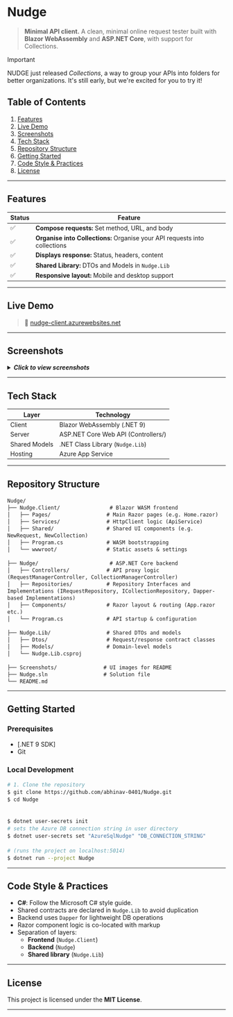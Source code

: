 # Nudge

> **Minimal API client.** A clean, minimal online request tester built with **Blazor WebAssembly** and **ASP.NET Core**, with support for Collections.

> [!IMPORTANT]
> NUDGE just released *Collections*, a way to group your APIs into folders for better organizations. It's still early, but we're excited for you to try it!

## Table of Contents

1. [Features](#features)
2. [Live Demo](#live-demo)
3. [Screenshots](#screenshots)
4. [Tech Stack](#tech-stack)
5. [Repository Structure](#repository-structure)
6. [Getting Started](#getting-started)
7. [Code Style & Practices](#code-style--practices)
8. [License](#license)

---

## Features

| Status | Feature                                                                    |
|--------|----------------------------------------------------------------------------|
| ✅     | **Compose requests:** Set method, URL, and body                            |
| ✅     | **Organise into Collections:** Organise your API requests into collections |
| ✅     | **Displays response:** Status, headers, content                            |
| ✅     | **Shared Library:** DTOs and Models in `Nudge.Lib`                         |
| ✅     | **Responsive layout:** Mobile and desktop support                          |

---

## Live Demo

> 🔗 [nudge-client.azurewebsites.net](https://nudge-client.azurewebsites.net)

---

## Screenshots

<details>
  <summary><em><strong>Click to view screenshots</strong></em></summary>

  <img src="./Screenshots/img1.png" alt="Landing screen" />
  <img src="./Screenshots/img2.png" alt="Composing a request" />
  <img src="./Screenshots/img3.png" alt="Formatted response" />
  <img src="./Screenshots/mobile.png" alt="Mobile layout" />

</details>

---

## Tech Stack

| Layer         | Technology                          |
|---------------|-------------------------------------|
| Client        | Blazor WebAssembly (.NET 9)         |
| Server        | ASP.NET Core Web API (Controllers/) |
| Shared Models | .NET Class Library (`Nudge.Lib`)    |
| Hosting       | Azure App Service                   |

---

## Repository Structure

```
Nudge/
├── Nudge.Client/                # Blazor WASM frontend
│   ├── Pages/                  # Main Razor pages (e.g. Home.razor)
│   ├── Services/               # HttpClient logic (ApiService)
│   ├── Shared/                 # Shared UI components (e.g. NewRequest, NewCollection)
│   ├── Program.cs              # WASM bootstrapping
│   └── wwwroot/                # Static assets & settings

├── Nudge/                       # ASP.NET Core backend
│   ├── Controllers/            # API proxy logic (RequestManagerController, CollectionManagerController)
│   ├── Repositories/           # Repository Interfaces and Implementations (IRequestRepository, ICollectionRepository, Dapper-based Implementations)
│   ├── Components/             # Razor layout & routing (App.razor etc.)
│   └── Program.cs              # API startup & configuration

├── Nudge.Lib/                  # Shared DTOs and models
│   ├── Dtos/                   # Request/response contract classes
│   ├── Models/                 # Domain-level models
│   └── Nudge.Lib.csproj

├── Screenshots/               # UI images for README
├── Nudge.sln                  # Solution file
└── README.md
```

---

## Getting Started

### Prerequisites

* [.NET 9 SDK]
* Git

### Local Development

```bash
# 1. Clone the repository
$ git clone https://github.com/abhinav-0401/Nudge.git
$ cd Nudge


$ dotnet user-secrets init
# sets the Azure DB connection string in user directory
$ dotnet user-secrets set "AzureSqlNudge" "DB_CONNECTION_STRING"

# (runs the project on localhost:5014)
$ dotnet run --project Nudge
```

---

## Code Style & Practices

* **C#**: Follow the Microsoft C# style guide.
* Shared contracts are declared in `Nudge.Lib` to avoid duplication
* Backend uses `Dapper` for lightweight DB operations
* Razor component logic is co-located with markup
* Separation of layers:
  - **Frontend** (`Nudge.Client`)
  - **Backend** (`Nudge`)
  - **Shared library** (`Nudge.Lib`)

---

## License

This project is licensed under the **MIT License**.

---
